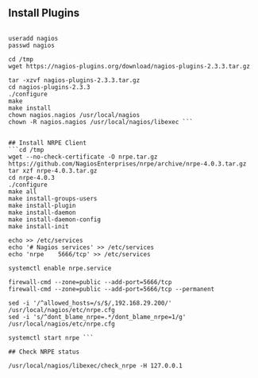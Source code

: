 ## Install Plugins

```yum install -y gcc glibc glibc-common gd gd-devel make net-snmp openssl-devel 

useradd nagios  
passwd nagios 

cd /tmp 
wget https://nagios-plugins.org/download/nagios-plugins-2.3.3.tar.gz 

tar -xzvf nagios-plugins-2.3.3.tar.gz 
cd nagios-plugins-2.3.3 
./configure 
make 
make install 
chown nagios.nagios /usr/local/nagios 
chown -R nagios.nagios /usr/local/nagios/libexec ```


## Install NRPE Client
```cd /tmp 
wget --no-check-certificate -O nrpe.tar.gz https://github.com/NagiosEnterprises/nrpe/archive/nrpe-4.0.3.tar.gz 
tar xzf nrpe-4.0.3.tar.gz 
cd nrpe-4.0.3 
./configure 
make all 
make install-groups-users 
make install-plugin 
make install-daemon 
make install-daemon-config 
make install-init 

echo >> /etc/services 
echo '# Nagios services' >> /etc/services 
echo 'nrpe    5666/tcp' >> /etc/services 

systemctl enable nrpe.service 

firewall-cmd --zone=public --add-port=5666/tcp 
firewall-cmd --zone=public --add-port=5666/tcp --permanent 

sed -i '/^allowed_hosts=/s/$/,192.168.29.200/' /usr/local/nagios/etc/nrpe.cfg 
sed -i 's/^dont_blame_nrpe=.*/dont_blame_nrpe=1/g' /usr/local/nagios/etc/nrpe.cfg 

systemctl start nrpe ```

## Check NRPE status 

/usr/local/nagios/libexec/check_nrpe -H 127.0.0.1 

